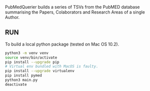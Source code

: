 PubMedQuerier builds a series of TSVs from the PubMED database summarising the Papers, Colaborators and Research Areas of a single Author.

## RUN

To build a local python package (tested on Mac OS 10.2).

```bash
python3 -m venv venv
source venv/bin/activate
pip install --upgrade pip
# Virtual env bundled with MacOS is faulty.
pip install --upgrade virtualenv
pip install pymed
python3 main.py
deactivate
```